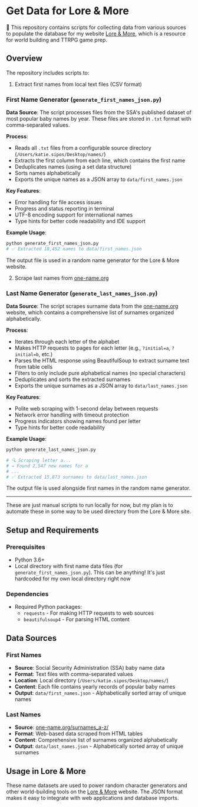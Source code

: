 # Get Data for Lore & More

👋 This repository contains scripts for collecting data from various sources to populate the database for my website [Lore & More](https://ohitsmetables.com/), which is a resource for world building and TTRPG game prep.


## Overview

The repository includes scripts to:

1. Extract first names from local text files (CSV format)

### First Name Generator (`generate_first_names_json.py`)

**Data Source**: The script processes files from the SSA's published dataset of most popular baby names by year. These files are stored in `.txt` format with comma-separated values.

**Process**:
- Reads all `.txt` files from a configurable source directory (`/Users/katie.sipos/Desktop/names/`)
- Extracts the first column from each line, which contains the first name
- Deduplicates names (using a set data structure)
- Sorts names alphabetically
- Exports the unique names as a JSON array to `data/first_names.json`

**Key Features**:
- Error handling for file access issues
- Progress and status reporting in terminal
- UTF-8 encoding support for international names
- Type hints for better code readability and IDE support

**Example Usage**:
```bash
python generate_first_names_json.py
# ✅ Extracted 18,452 names to data/first_names.json
```

The output file is used in a random name generator for the Lore & More website.


2. Scrape last names from [one-name.org](https://one-name.org/surnames_a-z/)

### Last Name Generator (`generate_last_names_json.py`)

**Data Source**: The script scrapes surname data from the [one-name.org](https://one-name.org/surnames_a-z/) website, which contains a comprehensive list of surnames organized alphabetically.

**Process**:
- Iterates through each letter of the alphabet
- Makes HTTP requests to pages for each letter (e.g., `?initial=a`, `?initial=b`, etc.)
- Parses the HTML response using BeautifulSoup to extract surname text from table cells
- Filters to only include pure alphabetical names (no special characters)
- Deduplicates and sorts the extracted surnames
- Exports the unique surnames as a JSON array to `data/last_names.json`

**Key Features**:
- Polite web scraping with 1-second delay between requests
- Network error handling with timeout protection
- Progress indicators showing names found per letter
- Type hints for better code readability

**Example Usage**:
```bash
python generate_last_names_json.py

# 🔍 Scraping letter a...
# → Found 2,547 new names for a
# ...
# ✅ Extracted 15,873 surnames to data/last_names.json
```

The output file is used alongside first names in the random name generator.

---

These are just manual scripts to run locally for now, but my plan is to automate these in some way to be used directory from the Lore & More site.

## Setup and Requirements

### Prerequisites

- Python 3.6+
- Local directory with first name data files (for `generate_first_names_json.py`). This can be anything! It's just hardcoded for my own local directory right now

### Dependencies

- Required Python packages:
  - `requests` - For making HTTP requests to web sources
  - `beautifulsoup4` - For parsing HTML content


## Data Sources

### First Names
- **Source**: Social Security Administration (SSA) baby name data
- **Format**: Text files with comma-separated values
- **Location**: Local directory (`/Users/katie.sipos/Desktop/names/`)
- **Content**: Each file contains yearly records of popular baby names
- **Output**: `data/first_names.json` - Alphabetically sorted array of unique names

### Last Names
- **Source**: [one-name.org/surnames_a-z/](https://one-name.org/surnames_a-z/)
- **Format**: Web-based data scraped from HTML tables
- **Content**: Comprehensive list of surnames organized alphabetically
- **Output**: `data/last_names.json` - Alphabetically sorted array of unique surnames

## Usage in Lore & More

These name datasets are used to power random character generators and other world-building tools on the [Lore & More](https://ohitsmetables.com/) website. The JSON format makes it easy to integrate with web applications and database imports.
